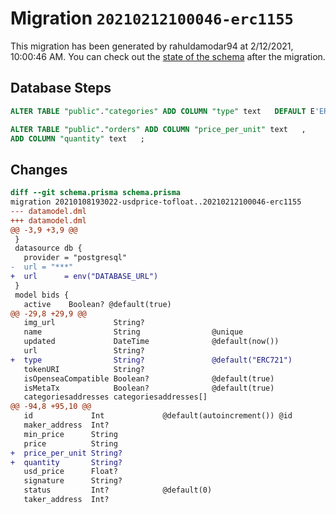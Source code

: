 # Migration `20210212100046-erc1155`

This migration has been generated by rahuldamodar94 at 2/12/2021, 10:00:46 AM.
You can check out the [state of the schema](./schema.prisma) after the migration.

## Database Steps

```sql
ALTER TABLE "public"."categories" ADD COLUMN "type" text   DEFAULT E'ERC721';

ALTER TABLE "public"."orders" ADD COLUMN "price_per_unit" text   ,
ADD COLUMN "quantity" text   ;
```

## Changes

```diff
diff --git schema.prisma schema.prisma
migration 20210108193022-usdprice-tofloat..20210212100046-erc1155
--- datamodel.dml
+++ datamodel.dml
@@ -3,9 +3,9 @@
 }
 datasource db {
   provider = "postgresql"
-  url = "***"
+  url      = env("DATABASE_URL")
 }
 model bids {
   active    Boolean? @default(true)
@@ -29,8 +29,9 @@
   img_url             String?
   name                String                @unique
   updated             DateTime              @default(now())
   url                 String?
+  type                String?               @default("ERC721")
   tokenURI            String?
   isOpenseaCompatible Boolean?              @default(true)
   isMetaTx            Boolean?              @default(true)
   categoriesaddresses categoriesaddresses[]
@@ -94,8 +95,10 @@
   id             Int             @default(autoincrement()) @id
   maker_address  Int?
   min_price      String
   price          String
+  price_per_unit String?
+  quantity       String?
   usd_price      Float?
   signature      String?
   status         Int?            @default(0)
   taker_address  Int?
```


